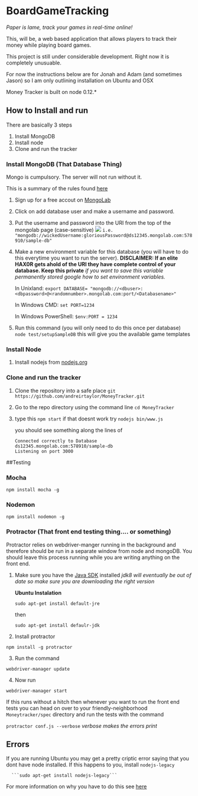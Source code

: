 # BoardGameTracking
  *Paper is lame, track your games in real-time online!*

This, will be, a web based application that allows players to track their money while playing board games.

This project is still under considerable development. Right now it is completely unusuable.

For now the instructions below are for Jonah and Adam (and sometimes Jason) so I am only outlining installation on Ubuntu and OSX

Money Tracker is built on node 0.12.*

## How to Install and run

There are basically 3 steps
1. Install MongoDB
2. Install node
3. Clone and run the tracker

### Install MongoDB (That Database Thing) 
Mongo is cumpulsory. The server will not run without it.

This is a summary of the rules found [here](http://docs.mongolab.com/connecting/#connect-string)

1. Sign up for a free accout on [MongoLab](https://mongolab.com)
2. Click on add database user and make a username and password.

3. Put the username and password into the URI from the top of the mongolab page (case-sensitive)
   ![](http://docs.mongolab.com/assets/screenshot-connectinfo.png)
   ```i.e. "mongodb://wickedUsername:gloriousPassword@ds12345.mongolab.com:578910/sample-db" ```

2. Make a new environment variable for this database (you will have to do this everytime you want to run the server).
   **DISCLAIMER: If an elite HAX0R gets ahold of the URI they have complete control of your database. Keep this private**
   *if you want to save this variable permanently stored google how to set environment variables.*

   In Unixland:
   ```export DATABASE= "mongodb://<dbuser>:<dbpassword>@<randomnumber>.mongolab.com:port/<Databasename>"```

   In Windows CMD:
   ```set PORT=1234```
  
   In Windows PowerShell:
   ```$env:PORT = 1234```

4. Run this command (you will only need to do this once per database)
   ``` node test/setupSampleDB ``` this will give you the available game templates

### Install Node
1. Install nodejs from [nodejs.org](http://nodejs.org/download/)

### Clone and run the tracker
1. Clone the repository into a safe place ```git https://github.com/andreirtaylor/MoneyTracker.git```

2. Go to the repo directory using the command line ``` cd MoneyTracker ```

3. type this ```npm start``` if that doesnt work try ```nodejs bin/www.js```
  
   you should see something along the lines of
   ``` 
   Connected correctly to Database
   ds12345.mongolab.com:578910/sample-db
   Listening on port 3000
   ```
   
##Testing

### Mocha

``` npm install mocha -g ```

### Nodemon

``` npm install nodemon -g ```

### Protractor (That front end testing thing.... or something)

Protractor relies on webdriver-manger running in the background and therefore should be run in a separate window from node and mongoDB. You should leave this process running while you are writing anything on the front end.

1. Make sure you have the [Java SDK](http://www.oracle.com/technetwork/java/javase/downloads/jdk8-downloads-2133151.html) installed
   *jdk8 will eventually be out of date so make sure you are downloading the right version*

   **Ubuntu Instalation**

     ```sudo apt-get install default-jre```

    then

     ```sudo apt-get install defaulr-jdk```

2. Install protractor

  ```npm install -g protractor```

3. Run the command

  ```webdriver-manager update```

4. Now run

  ```webdriver-manager start```

If this runs without a hitch then whenever you want to run the front end tests you can head on over to your friendly-neighborhood ```Moneytracker/spec``` directory and run the tests with the command

  ``` protractor conf.js --verbose ``` *verbose makes the errors print*

## Errors

If you are running Ubuntu you may get a pretty criptic error saying that you dont have node installed. If this happens to you, install ```nodejs-legacy```

      ```sudo apt-get install nodejs-legacy```

For more information on why you have to do this see [here](http://stackoverflow.com/questions/21168141/can-not-install-packages-using-node-package-manager-in-ubuntu)
